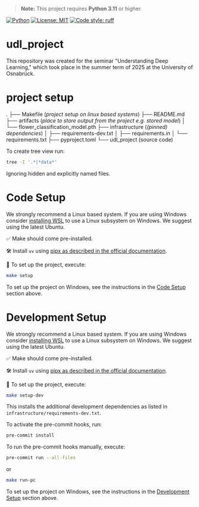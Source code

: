 > **Note:** This project requires **Python 3.11** or higher.

[![Python](https://img.shields.io/badge/python-3.11%2B-blue.svg)](https://www.python.org/downloads/)
[![License: MIT](https://img.shields.io/badge/License-MIT-yellow.svg)](LICENSE)
[![Code style: ruff](https://img.shields.io/badge/code%20style-ruff-0C3C4C.svg)](https://github.com/astral-sh/ruff)

# udl_project
This repository was created for the seminar "Understanding Deep Learning," which took place in the summer term of 2025 at the University of Osnabrück.

# project setup
.
├── Makefile (*project setup on linux based systems*)
├── README.md
├── artifacts (*place to store output from the project e.g. stored model*)
│   └── flower_classification_model.pth
├── infrastructure (*(pinned) dependencies*)
│   ├── requirements-dev.txt
│   ├── requirements.in
│   └── requirements.txt
├── pyproject.toml
└── udl_project (source code)


To create tree view run:
```bash
tree -I '.*|*data*'
```
Ignoring hidden and explicitly named files.

# Code Setup
We strongly recommend a Linux based system. If you are using Windows consider [installing WSL](https://learn.microsoft.com/de-de/windows/wsl/install) to use a Linux subsystem on Windows. We suggest using the latest Ubuntu.

✅ Make should come pre-installed.

🛠️ Install `uv` using [pipx as described in the official documentation](https://docs.astral.sh/uv/getting-started/installation/#pypi).

🚀 To set up the project, execute:
```bash
make setup
```

To set up the project on Windows, see the instructions in the [Code Setup](#code-setup) section above.

# Development Setup
We strongly recommend a Linux based system. If you are using Windows consider [installing WSL](https://learn.microsoft.com/de-de/windows/wsl/install) to use a Linux subsystem on Windows. We suggest using the latest Ubuntu.

✅ Make should come pre-installed.

🛠️ Install `uv` using [pipx as described in the official documentation](https://docs.astral.sh/uv/getting-started/installation/#pypi).

🚀 To set up the project, execute:
```bash
make setup-dev
```

This installs the additional development dependencies as listed in `infrastructure/requirements-dev.txt`.

To activate the pre-commit hooks, run:
```bash
pre-commit install
```

To run the pre-commit hooks manually, execute:
```bash
pre-commit run --all-files
```
or
```bash
make run-pc
```

To set up the project on Windows, see the instructions in the [Development Setup](#development-setup) section above.
